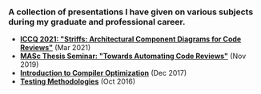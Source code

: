 ### A collection of presentations I have given on various subjects during my graduate and professional career.

- **[ICCQ 2021: "Striffs: Architectural Component Diagrams for Code Reviews"](ICCQ_Striffs_Presentation_.pdf)** (Mar 2021)
- **[MASc Thesis Seminar: "Towards Automating Code Reviews"](Thesis_Seminar_Presentation.pdf)** (Nov 2019)
- **[Introduction to Compiler Optimization](IntroductionToCompilerOptimization.pdf)** (Dec 2017)
- **[Testing Methodologies](Testing.pdf)** (Oct 2016) 

